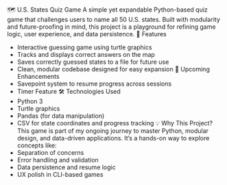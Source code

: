 🗺️ U.S. States Quiz Game
A simple yet expandable Python-based quiz game that challenges users to name all 50 U.S. states. Built with modularity and future-proofing in mind, this project is a playground for refining game logic, user experience, and data persistence.
🚀 Features
- Interactive guessing game using turtle graphics
- Tracks and displays correct answers on the map
- Saves correctly guessed states to a file for future use
- Clean, modular codebase designed for easy expansion
🧠 Upcoming Enhancements
- Savepoint system to resume progress across sessions
- Timer Feature
🛠️ Technologies Used
- Python 3
- Turtle graphics
- Pandas (for data manipulation)
- CSV for state coordinates and progress tracking
💡 Why This Project?
This game is part of my ongoing journey to master Python, modular design, and data-driven applications. It’s a hands-on way to explore concepts like:
- Separation of concerns
- Error handling and validation
- Data persistence and resume logic
- UX polish in CLI-based games

